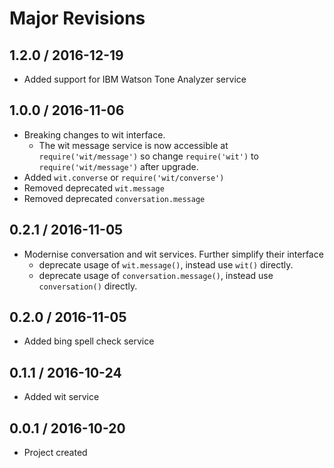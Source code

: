 Major Revisions
===============

1.2.0 / 2016-12-19
------------------

- Added support for IBM Watson Tone Analyzer service


1.0.0 / 2016-11-06
------------------

- Breaking changes to wit interface. 
  - The wit message service is now accessible at `require('wit/message')` so change `require('wit')` to `require('wit/message')` after upgrade.
- Added `wit.converse` or `require('wit/converse')`
- Removed deprecated `wit.message`
- Removed deprecated `conversation.message`


0.2.1 / 2016-11-05
------------------

- Modernise conversation and wit services. Further simplify their interface
  - deprecate usage of `wit.message()`, instead use `wit()` directly.
  - deprecate usage of `conversation.message()`, instead use `conversation()` directly.


0.2.0 / 2016-11-05
------------------

-	Added bing spell check service


0.1.1 / 2016-10-24
------------------

-	Added wit service


0.0.1 / 2016-10-20
------------------

-	Project created
